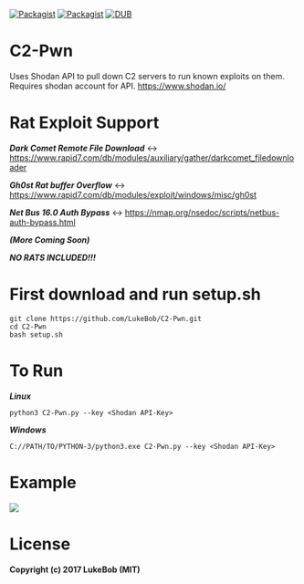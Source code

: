[![Packagist](https://img.shields.io/badge/language-python3.5-brightgreen.svg)]()  [![Packagist](https://img.shields.io/badge/platform-win--64%20%7C%20linux--64%20-lightgrey.svg)]()  [![DUB](https://img.shields.io/dub/l/vibe-d.svg)]()

# C2-Pwn
Uses Shodan API to pull down C2 servers to run known exploits on them.
Requires shodan account for API. https://www.shodan.io/


# Rat Exploit Support
***Dark Comet Remote File Download*** <-> https://www.rapid7.com/db/modules/auxiliary/gather/darkcomet_filedownloader

***Gh0st Rat buffer Overflow*** <-> https://www.rapid7.com/db/modules/exploit/windows/misc/gh0st

***Net Bus 16.0 Auth Bypass*** <-> https://nmap.org/nsedoc/scripts/netbus-auth-bypass.html

***(More Coming Soon)***

***NO RATS INCLUDED!!!***

# First download and run setup.sh

    git clone https://github.com/LukeBob/C2-Pwn.git
    cd C2-Pwn
    bash setup.sh
 
# To Run
  ***Linux***
   
    python3 C2-Pwn.py --key <Shodan API-Key>
   
  ***Windows***
  
    C://PATH/TO/PYTHON-3/python3.exe C2-Pwn.py --key <Shodan API-Key>
    
    
# Example

<img src='https://ts3.ezcheats.co.uk/c2-pwn.gif'></img>

# License

**Copyright (c) 2017 LukeBob (MIT)**

